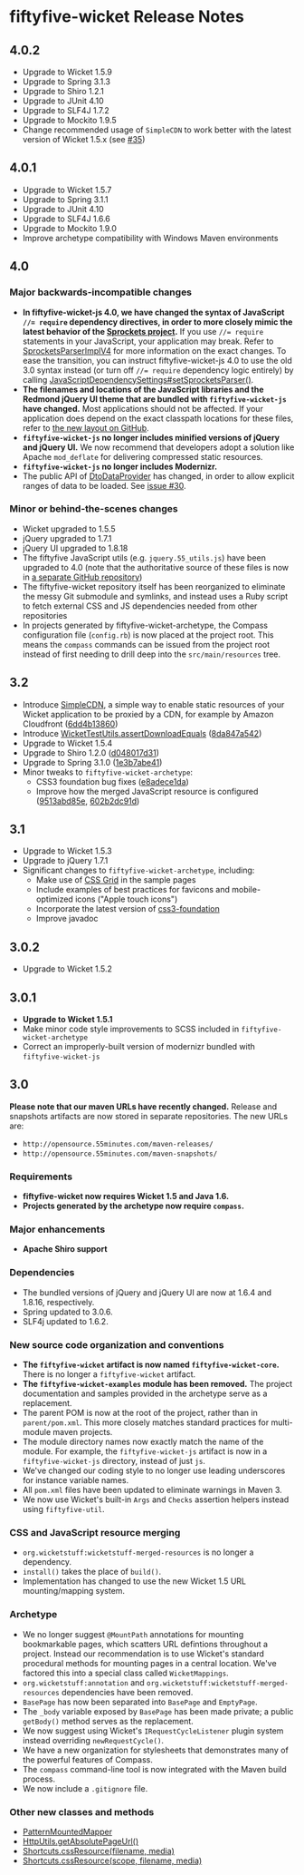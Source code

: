 # fiftyfive-wicket Release Notes

## 4.0.2

* Upgrade to Wicket 1.5.9
* Upgrade to Spring 3.1.3
* Upgrade to Shiro 1.2.1
* Upgrade to JUnit 4.10
* Upgrade to SLF4J 1.7.2
* Upgrade to Mockito 1.9.5
* Change recommended usage of `SimpleCDN` to work better with the latest version of Wicket 1.5.x (see [#35](https://github.com/55minutes/fiftyfive-wicket/issues/35))

## 4.0.1

* Upgrade to Wicket 1.5.7
* Upgrade to Spring 3.1.1
* Upgrade to JUnit 4.10
* Upgrade to SLF4J 1.6.6
* Upgrade to Mockito 1.9.0
* Improve archetype compatibility with Windows Maven environments

## 4.0

### Major backwards-incompatible changes

* **In fiftyfive-wicket-js 4.0, we have changed the syntax of JavaScript `//= require` dependency directives, in order to more closely mimic the latest behavior of the [Sprockets project][sprockets].** If you use `//= require` statements in your JavaScript, your application may break. Refer to [SprocketsParserImplV4][parser-v4] for more information on the exact changes. To ease the transition, you can instruct fiftyfive-wicket-js 4.0 to use the old 3.0 syntax instead (or turn off `//= require` dependency logic entirely) by calling [JavaScriptDependencySettings#setSprocketsParser()][set-parser].
* **The filenames and locations of the JavaScript libraries and the Redmond jQuery UI theme that are bundled with `fiftyfive-wicket-js` have changed.** Most applications should not be affected. If your application does depend on the exact classpath locations for these files, refer to [the new layout on GitHub][4.0-js-layout].
* **`fiftyfive-wicket-js` no longer includes minified versions of jQuery and jQuery UI.** We now recommend that developers adopt a solution like Apache `mod_deflate` for delivering compressed static resources.
* **`fiftyfive-wicket-js` no longer includes Modernizr.**
* The public API of [DtoDataProvider][dto] has changed, in order to allow explicit ranges of data to be loaded. See [issue #30][issue-30].

### Minor or behind-the-scenes changes

* Wicket upgraded to 1.5.5
* jQuery upgraded to 1.7.1
* jQuery UI upgraded to 1.8.18
* The fiftyfive JavaScript utils (e.g. `jquery.55_utils.js`) have been upgraded to 4.0 (note that the authoritative source of these files is now in [a separate GitHub repository][js-repo])
* The fiftyfive-wicket repository itself has been reorganized to eliminate the messy Git submodule and symlinks, and instead uses a Ruby script to fetch external CSS and JS dependencies needed from other repositories
* In projects generated by fiftyfive-wicket-archetype, the Compass configuration file (`config.rb`) is now placed at the project root. This means the `compass` commands can be issued from the project root instead of first needing to drill deep into the `src/main/resources` tree.

[sprockets]:https://github.com/sstephenson/sprockets#readme
[parser-v4]:http://opensource.55minutes.com/apidocs/fiftyfive-wicket-all/4.0/fiftyfive/wicket/js/locator/SprocketsParserImplV4.html
[set-parser]:http://opensource.55minutes.com/apidocs/fiftyfive-wicket-all/4.0/fiftyfive/wicket/js/JavaScriptDependencySettings.html#setSprocketsParser%28fiftyfive.wicket.js.locator.SprocketsParser%29
[dto]:http://opensource.55minutes.com/apidocs/fiftyfive-wicket-all/4.0/fiftyfive/wicket/data/DtoDataProvider.html
[issue-30]:https://github.com/55minutes/fiftyfive-wicket/issues/30
[4.0-js-layout]:https://github.com/55minutes/fiftyfive-wicket/tree/v4.0/fiftyfive-wicket-js/src/main/resources/fiftyfive/wicket/js/lib
[js-repo]:https://github.com/55minutes/fiftyfive-util-js/


## 3.2

* Introduce [SimpleCDN](http://opensource.55minutes.com/apidocs/fiftyfive-wicket-all/3.2-SNAPSHOT/fiftyfive/wicket/resource/SimpleCDN.html), a simple way to enable static resources of your Wicket application to be proxied by a CDN, for example by Amazon Cloudfront ([6dd4b13860](https://github.com/55minutes/fiftyfive-wicket/commit/6dd4b13860a5918db56689a966741e1d23ef12e4))
* Introduce [WicketTestUtils.assertDownloadEquals](http://opensource.55minutes.com/apidocs/fiftyfive-wicket-all/3.2-SNAPSHOT/fiftyfive/wicket/test/WicketTestUtils.html#assertDownloadEquals%28org.apache.wicket.util.tester.WicketTester,%20java.lang.String,%20byte[]%29) ([8da847a542](https://github.com/55minutes/fiftyfive-wicket/commit/8da847a542312ec9438545e0ea9105e5ce9eccd7))
* Upgrade to Wicket 1.5.4
* Upgrade to Shiro 1.2.0 ([d048017d31](https://github.com/55minutes/fiftyfive-wicket/commit/d048017d31acb276f726df310bdfc89cef18fd65))
* Upgrade to Spring 3.1.0 ([1e3b7abe41](https://github.com/55minutes/fiftyfive-wicket/commit/1e3b7abe41a42d93d5ffbd2f3f9cf85942d1c7ad))
* Minor tweaks to `fiftyfive-wicket-archetype`:
  * CSS3 foundation bug fixes ([e8adece1da](https://github.com/55minutes/fiftyfive-wicket/commit/e8adece1da999c943b820ca060254de5d63c3b38))
  * Improve how the merged JavaScript resource is configured ([9513abd85e](https://github.com/55minutes/fiftyfive-wicket/commit/9513abd85e6f2e60a0c98a98a24dfd2a05748a78), [602b2dc91d](https://github.com/55minutes/fiftyfive-wicket/commit/602b2dc91d98b3f9ad15a8fdd754364b8eec1de8))

## 3.1

* Upgrade to Wicket 1.5.3
* Upgrade to jQuery 1.7.1
* Significant changes to `fiftyfive-wicket-archetype`, including:
  * Make use of [CSS Grid](http://cssgrid.net/) in the sample pages
  * Include examples of best practices for favicons and mobile-optimized icons ("Apple touch icons")
  * Incorporate the latest version of 
    [css3-foundation](https://github.com/55minutes/css3-foundation)
  * Improve javadoc

## 3.0.2

* Upgrade to Wicket 1.5.2

## 3.0.1

* **Upgrade to Wicket 1.5.1**
* Make minor code style improvements to SCSS included in `fiftyfive-wicket-archetype`
* Correct an improperly-built version of modernizr bundled with `fiftyfive-wicket-js`


## 3.0

**Please note that our maven URLs have recently changed.** Release and snapshots artifacts
are now stored in separate repositories. The new URLs are:

* `http://opensource.55minutes.com/maven-releases/`
* `http://opensource.55minutes.com/maven-snapshots/`

### Requirements

* **fiftyfive-wicket now requires Wicket 1.5 and Java 1.6.**
* **Projects generated by the archetype now require `compass`.**

### Major enhancements

* **Apache Shiro support**

### Dependencies

* The bundled versions of jQuery and jQuery UI are now at 1.6.4 and 1.8.16, respectively.
* Spring updated to 3.0.6.
* SLF4j updated to 1.6.2.

### New source code organization and conventions

* **The `fiftyfive-wicket` artifact is now named `fiftyfive-wicket-core`.** There is no longer
  a `fiftyfive-wicket` artifact.
* **The `fiftyfive-wicket-examples` module has been removed.** The project documentation and
  samples provided in the archetype serve as a replacement.
* The parent POM is now at the root of the project, rather than in `parent/pom.xml`. This more
  closely matches standard practices for multi-module maven projects.
* The module directory names now exactly match the name of the module. For example, the
  `fiftyfive-wicket-js` artifact is now in a `fiftyfive-wicket-js` directory, instead of just `js`.
* We've changed our coding style to no longer use leading underscores for instance variable names.
* All `pom.xml` files have been updated to eliminate warnings in Maven 3.
* We now use Wicket's built-in `Args` and `Checks` assertion helpers instead using `fiftyfive-util`.

### CSS and JavaScript resource merging

* `org.wicketstuff:wicketstuff-merged-resources` is no longer a dependency.
* `install()` takes the place of `build()`.
* Implementation has changed to use the new Wicket 1.5 URL mounting/mapping system.

### Archetype

* We no longer suggest `@MountPath` annotations for mounting bookmarkable pages, which scatters
  URL defintions throughout a project. Instead our recommendation is to use Wicket's standard
  procedural methods for mounting pages in a central location. We've factored this into a special
  class called `WicketMappings`.
* `org.wicketstuff:annotation` and `org.wicketstuff:wicketstuff-merged-resources` dependencies
  have been removed.
* `BasePage` has now been separated into `BasePage` and `EmptyPage`.
* The `_body` variable exposed by `BasePage` has been made private; a public `getBody()` method
  serves as the replacement.
* We now suggest using Wicket's `IRequestCycleListener` plugin system instead overriding
  `newRequestCycle()`.
* We have a new organization for stylesheets that demonstrates many of the powerful features of
  Compass.
* The `compass` command-line tool is now integrated with the Maven build process.
* We now include a `.gitignore` file.

### Other new classes and methods

* [PatternMountedMapper](http://opensource.55minutes.com/apidocs/fiftyfive-wicket-all/3.0-SNAPSHOT/index.html?fiftyfive/wicket/mapper/PatternMountedMapper.html)
* [HttpUtils.getAbsolutePageUrl()](http://opensource.55minutes.com/apidocs/fiftyfive-wicket-all/3.0-SNAPSHOT/fiftyfive/wicket/util/HttpUtils.html#getAbsolutePageUrl())
* [Shortcuts.cssResource(filename, media)](http://opensource.55minutes.com/apidocs/fiftyfive-wicket-all/3.0-SNAPSHOT/fiftyfive/wicket/util/Shortcuts.html#cssResource(java.lang.String,%20java.lang.String))
* [Shortcuts.cssResource(scope, filename, media)](http://opensource.55minutes.com/apidocs/fiftyfive-wicket-all/3.0-SNAPSHOT/fiftyfive/wicket/util/Shortcuts.html#cssResource(java.lang.Class,%20java.lang.String,%20java.lang.String))
